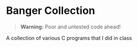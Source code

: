 # Banger Collection

> **Warning:** Poor and untested code ahead!

A collection of various C programs that I did in class
